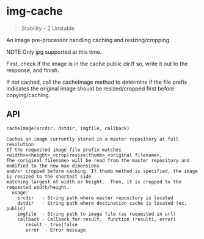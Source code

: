 img-cache
============

> Stability - 2 Unstable

An image pre-processor handling caching and resizing/cropping.

NOTE:Only jpg supported at this time.

First, check if the image is in the cache public dir.If so,
write it out to the response, and finish.

If not cached, call the cacheImage method to determine if the
file prefix indicates the original image should be resized/cropped
first before copying/caching.

## API

````
cacheImage(srcdir, dstdir, imgfile, callback)

Caches an image currently stored in a master repository at full resolution
If the requested image file prefix matches <width>x<height>_<crop|resize|thumb>_<original filename>,
The <original filename> will be read from the master repository and modified to the new max dimensions
and/or cropped before caching. If thumb method is specified, the image is resized to the shortest side
matching largest of width or height.  Then, it is cropped to the requested width/height.
  usage:
    srcdir   - String path where master repository is located 
    dstdir   - String path where destination cache is located (ex. public) 
    imgfile  - String path to image file (as requested in url)
    callback - Callback for result.  function (resulti, error)
       result - true|false
       error  - Error message

````
